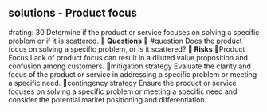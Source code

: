 

## solutions - Product focus
#rating: 30
Determine if the product or service focuses on solving a specific problem or if it is scattered.
**💭 Questions**
💭 #question Does the product focus on solving a specific problem, or is it scattered?
**🚨 Risks**
🚨Product Focus
Lack of product focus can result in a diluted value proposition and confusion among customers.
🚨mitigation strategy
Evaluate the clarity and focus of the product or service in addressing a specific problem or meeting a specific need.
🚨contingency strategy
Ensure the product or service focuses on solving a specific problem or meeting a specific need and consider the potential market positioning and differentiation.




